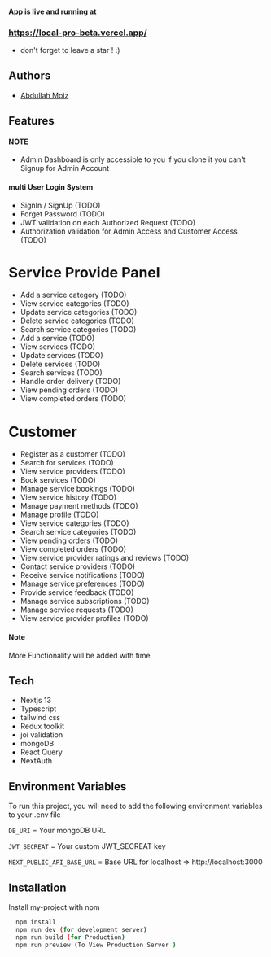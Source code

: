 #### App is live and running at 

### https://local-pro-beta.vercel.app/


 - don't forget to leave a star ! :)

## Authors

- [Abdullah Moiz](https://www.github.com/Abdullah-moiz)

## Features

#### NOTE
 - Admin Dashboard is only accessible to you if you clone it you can't Signup for Admin Account


#### multi User Login System
- SignIn / SignUp (TODO)
- Forget Password (TODO)
- JWT validation on each Authorized Request (TODO)
- Authorization validation for Admin Access and Customer Access (TODO)

# Service Provide Panel
- Add a service category (TODO)
- View service categories (TODO)
- Update service categories (TODO)
- Delete service categories (TODO)
- Search service categories (TODO)
- Add a service (TODO)
- View services (TODO)
- Update services (TODO)
- Delete services (TODO)
- Search services (TODO)
- Handle order delivery (TODO)
- View pending orders (TODO)
- View completed orders (TODO)

# Customer
- Register as a customer (TODO)
- Search for services (TODO)
- View service providers (TODO)
- Book services (TODO)
- Manage service bookings (TODO)
- View service history (TODO)
- Manage payment methods  (TODO)
- Manage profile (TODO)
- View service categories (TODO)
- Search service categories (TODO)
- View pending orders (TODO)
- View completed orders (TODO)
- View service provider ratings and reviews (TODO)
- Contact service providers (TODO)
- Receive service notifications (TODO)
- Manage service preferences (TODO)
- Provide service feedback (TODO)
- Manage service subscriptions (TODO)
- Manage service requests (TODO)
- View service provider profiles (TODO)

#### Note 
More Functionality will be added with time



## Tech
- Nextjs 13
- Typescript
- tailwind css
- Redux toolkit
- joi validation
- mongoDB
- React Query
- NextAuth

## Environment Variables

To run this project, you will need to add the following environment variables to your .env file

`DB_URI` = Your mongoDB URL

`JWT_SECREAT` = Your custom JWT_SECREAT key

`NEXT_PUBLIC_API_BASE_URL` =  Base URL for localhost  => http://localhost:3000


## Installation

Install my-project with npm

```bash
  npm install
  npm run dev (for development server)
  npm run build (for Production)
  npm run preview (To View Production Server )
```
